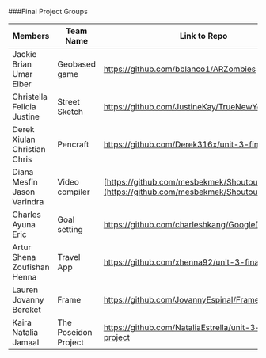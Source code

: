 ###Final Project Groups

|Members|Team Name|Link to Repo|Mentor|
|---|---|---|---|
|Jackie <br> Brian <br> Umar <br> Elber|Geobased game|https://github.com/bblanco1/ARZombies|Tom Elliott|
|Christella <br> Felicia <br> Justine|Street Sketch|https://github.com/JustineKay/TrueNewYorker|Cameron Spickert|
|Derek <br> Xiulan <br> Christian <br> Chris|Pencraft|https://github.com/Derek316x/unit-3-final-project|Tanner Welsh|
|Diana <br> Mesfin <br> Jason <br> Varindra|Video compiler|[https://github.com/mesbekmek/Shoutout](https://github.com/mesbekmek/Shoutout)|Shopkeep Team|
|Charles <br> Ayuna <br> Eric|Goal setting|https://github.com/charleshkang/GoogleDemoProject|Dave Grandinetti|
|Artur <br> Shena <br> Zoufishan <br> Henna|Travel App|https://github.com/xhenna92/unit-3-final-project|Jiaqi Liu|
|Lauren <br> Jovanny <br> Bereket|Frame|https://github.com/JovannyEspinal/Frame|Sarah Scott|
|Kaira <br> Natalia <br> Jamaal|The Poseidon Project|https://github.com/NataliaEstrella/unit-3-final-project|Michael Vilabrera)|

 
